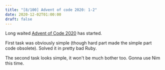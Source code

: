 ```yaml
---
title: "[8/100] Advent of code 2020: 1-2"
date: 2020-12-02T01:00:00
draft: false
---
```


Long waited [Advent of Code 2020](https://adventofcode.com/2020/) has started.

First task was obviously simple (though hard part made the simple part code obsolete).
Solved it in pretty bad Ruby.

The second task looks simple, it won't be much bother too. Gonna use Nim this time.